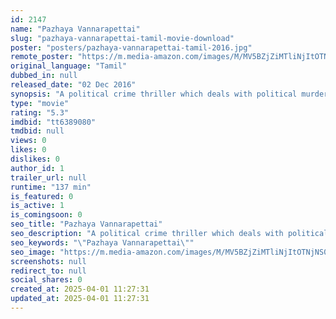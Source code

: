 ```yaml
---
id: 2147
name: "Pazhaya Vannarapettai"
slug: "pazhaya-vannarapettai-tamil-movie-download"
poster: "posters/pazhaya-vannarapettai-tamil-2016.jpg"
remote_poster: "https://m.media-amazon.com/images/M/MV5BZjZiMTliNjItOTNjNS00MWFiLThjZGMtMjNmNDM3MTZlNmM0L2ltYWdlXkEyXkFqcGdeQXVyNDY5MTUyNjU@._V1_SX300.jpg"
original_language: "Tamil"
dubbed_in: null
released_date: "02 Dec 2016"
synopsis: "A political crime thriller which deals with political murders and duplicate liquors which has a strong friendship base throughout the movie."
type: "movie"
rating: "5.3"
imdbid: "tt6389080"
tmdbid: null
views: 0
likes: 0
dislikes: 0
author_id: 1
trailer_url: null
runtime: "137 min"
is_featured: 0
is_active: 1
is_comingsoon: 0
seo_title: "Pazhaya Vannarapettai"
seo_description: "A political crime thriller which deals with political murders and duplicate liquors which has a strong friendship base throughout the movie."
seo_keywords: "\"Pazhaya Vannarapettai\""
seo_image: "https://m.media-amazon.com/images/M/MV5BZjZiMTliNjItOTNjNS00MWFiLThjZGMtMjNmNDM3MTZlNmM0L2ltYWdlXkEyXkFqcGdeQXVyNDY5MTUyNjU@._V1_SX300.jpg"
screenshots: null
redirect_to: null
social_shares: 0
created_at: 2025-04-01 11:27:31
updated_at: 2025-04-01 11:27:31
---
```


